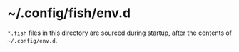 # ~/.config/fish/env.d

`*.fish` files in this directory are sourced during startup, after the contents
of `~/.config/env.d`.
